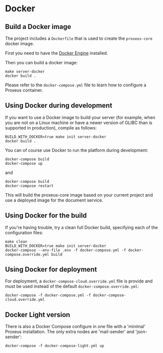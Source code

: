 # Docker


## Build a Docker image

The project includes a `Dockerfile` that is used to create the `proxeus-core` docker image.

First you need to have the [Docker Engine](https://docs.docker.com/install/) installed.

Then you can build a docker image:

```
make server-docker
docker build .
```

Please refer to the `docker-compose.yml` file to learn how to configure a Proxeus container.

## Using Docker during development

If you want to use a Docker image to build your server (for example, when you are not on a Linux machine or have a newer version of GLIBC than is supported in production), compile as follows:

```
BUILD_WITH_DOCKER=true make init server-docker
docker build .
```

You can of course use Docker to run the platform during development:

```
docker-compose build
docker-compose up
```

and

```
docker-compose build
docker-compose restart
```

This will build the proxeus-core image based on your current project and use a deployed image
for the document service.

## Using Docker for the build

If you're having trouble, try a clean full Docker build, specifying each of the configuration files:

```
make clean
BUILD_WITH_DOCKER=true make init server-docker
docker-compose --env-file .env -f docker-compose.yml -f docker-compose.override.yml build
```

## Using Docker for deployment

For deployment, a `docker-compose-cloud.override.yml` file is provide and must be used
instead of the default `docker-compose.override.yml`:

```
docker-compose -f docker-compose.yml -f docker-compose-cloud.override.yml
```

## Docker Light version

There is also a Docker Compose configure in one file with a 'minimal' Proxeus installation. The only extra nodes are 'mail-sender' and 'json-sender':

```
docker-compose -f docker-compose-light.yml up
```
